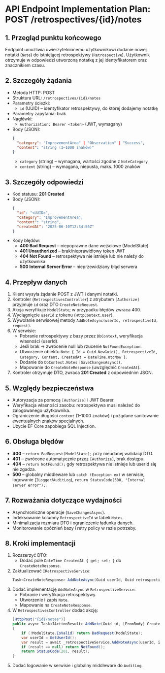 # API Endpoint Implementation Plan: POST /retrospectives/{id}/notes

## 1. Przegląd punktu końcowego

Endpoint umożliwia uwierzytelnionemu użytkownikowi dodanie nowej notatki (`Note`) do istniejącej retrospektywy (`Retrospective`). Użytkownik otrzymuje w odpowiedzi utworzoną notatkę z jej identyfikatorem oraz znacznikiem czasu.

## 2. Szczegóły żądania

- Metoda HTTP: POST
- Struktura URL: `/retrospectives/{id}/notes`
- Parametry ścieżki:
  - `id` (UUID) – identyfikator retrospektywy, do której dodajemy notatkę
- Parametry zapytania: brak
- Nagłówki:
  - `Authorization: Bearer <token>` (JWT, wymagany)
- Body (JSON):
  ```json
  {
    "category": "ImprovementArea" | "Observation" | "Success",
    "content": "string (1–1000 znaków)"
  }
  ```
  - `category` (string) – wymagana, wartości zgodne z `NoteCategory`
  - `content` (string) – wymagana, niepusta, maks. 1000 znaków

## 3. Szczegóły odpowiedzi

- Kod statusu: **201 Created**
- Body (JSON):
  ```json
  {
    "id": "<UUID>",
    "category": "ImprovementArea",
    "content": "string",
    "createdAt": "2025-06-10T12:34:56Z"
  }
  ```
- Kody błędów:
  - **400 Bad Request** – niepoprawne dane wejściowe (ModelState)
  - **401 Unauthorized** – brak/nieprawidłowy token JWT
  - **404 Not Found** – retrospektywa nie istnieje lub nie należy do użytkownika
  - **500 Internal Server Error** – nieprzewidziany błąd serwera

## 4. Przepływ danych

1. Klient wysyła żądanie POST z JWT i danymi notatki.
2. Kontroler (`RetrospectivesController`) z atrybutem `[Authorize]` przyjmuje `id` oraz DTO `CreateNoteRequest`.
3. Akcja weryfikuje `ModelState`; w przypadku błędów zwraca 400.
4. Wyciągnięcie `userId` z tokenu (`HttpContext.User`).
5. Wywołanie serwisowej metody `AddNoteAsync(userId, retrospectiveId, request)`.
6. W serwisie:
   - Pobranie retrospektywy z bazy przez `DbContext`, weryfikacja własności (userId).
   - Jeśli brak → zwrócenie null lub rzucenie `NotFoundException`.
   - Utworzenie obiektu `Note { Id = Guid.NewGuid(), RetrospectiveId, Category, Content, CreatedAt = DateTime.UtcNow }`.
   - Dodanie do `DbContext.Notes` i `SaveChangesAsync()`.
   - Mapowanie do `CreateNoteResponse` (uwzględnić `CreatedAt`).
7. Kontroler otrzymuje DTO, zwraca **201 Created** z odpowiednim JSON.

## 5. Względy bezpieczeństwa

- Autoryzacja za pomocą `[Authorize]` i JWT Bearer.
- Weryfikacja własności zasobu: retrospektywa musi należeć do zalogowanego użytkownika.
- Ograniczenie długości `content` (1–1000 znaków) i pożądane sanitowanie ewentualnych znaków specjalnych.
- Użycie EF Core zapobiega SQL Injection.

## 6. Obsługa błędów

- **400** – `return BadRequest(ModelState);` przy nieudanej walidacji DTO.
- **401** – zwrócone automatycznie przez `[Authorize]`, brak dostępu.
- **404** – `return NotFound();` gdy retrospektywa nie istnieje lub userId się nie zgadza.
- **500** – globalny middleware lub `catch (Exception ex)` w serwisie, logowanie (`ILogger`/`AuditLog`), `return StatusCode(500, "Internal server error");`.

## 7. Rozważania dotyczące wydajności

- Asynchroniczne operacje (`SaveChangesAsync`).
- Indeksowanie kolumny `RetrospectiveId` w tabeli `Notes`.
- Minimalizacja rozmiaru DTO i ograniczenie ładunku danych.
- Monitorowanie opóźnień bazy i retry policy w razie potrzeby.

## 8. Kroki implementacji

1. Rozszerzyć DTO:
   - Dodać pole `DateTime CreatedAt { get; set; }` do `CreateNoteResponse`.
2. Zaktualizować `IRetrospectiveService`:
   ```csharp
   Task<CreateNoteResponse> AddNoteAsync(Guid userId, Guid retrospectiveId, CreateNoteRequest request);
   ```
3. Dodać implementację `AddNoteAsync` w `RetrospectiveService`:
   - Pobranie i weryfikacja retrospektywy.
   - Utworzenie i zapis `Note`.
   - Mapowanie na `CreateNoteResponse`.
4. W `RetrospectivesController` dodać akcję:
   ```csharp
   [HttpPost("{id}/notes")]
   public async Task<IActionResult> AddNote(Guid id, [FromBody] CreateNoteRequest request)
   {
       if (!ModelState.IsValid) return BadRequest(ModelState);
       var userId = GetUserId();
       var result = await _retrospectiveService.AddNoteAsync(userId, id, request);
       if (result == null) return NotFound();
       return StatusCode(201, result);
   }
   ```
5. Dodać logowanie w serwisie i globalny middleware do `AuditLog`.
